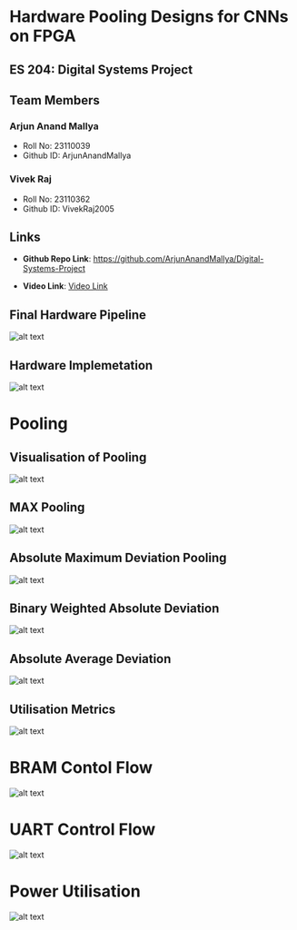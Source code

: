 # Hardware Pooling Designs for CNNs on FPGA 
## **ES 204: Digital Systems Project**

## Team Members

### Arjun Anand Mallya

- Roll No: 23110039
- Github ID: ArjunAnandMallya

### Vivek Raj

- Roll No: 23110362
- Github ID: VivekRaj2005


## Links

- **Github Repo Link**: <a href="https://github.com/ArjunAnandMallya/Digital-Systems-Project">https://github.com/ArjunAnandMallya/Digital-Systems-Project</a>

- **Video Link**: <a href="https://iitgnacin-my.sharepoint.com/:v:/g/personal/23110362_iitgn_ac_in/EUyYeVOFENZLgfJCnyZZixEBjRhKEr3Et0tte__TPPp3IQ?nav=eyJyZWZlcnJhbEluZm8iOnsicmVmZXJyYWxBcHAiOiJPbmVEcml2ZUZvckJ1c2luZXNzIiwicmVmZXJyYWxBcHBQbGF0Zm9ybSI6IldlYiIsInJlZmVycmFsTW9kZSI6InZpZXciLCJyZWZlcnJhbFZpZXciOiJNeUZpbGVzTGlua0NvcHkifX0&e=Bh1bHk ">Video Link</a>

## Final Hardware Pipeline

![alt text](image.png)

## Hardware Implemetation

![alt text](image-1.png)

# Pooling

## Visualisation of Pooling

![alt text](image-2.png)

## MAX Pooling

![alt text](image-3.png)

## Absolute Maximum Deviation Pooling

![alt text](image-4.png)

## Binary Weighted Absolute Deviation

![alt text](image-5.png)

## Absolute Average Deviation

![alt text](image-6.png)

## Utilisation Metrics

![alt text](image-8.png)

# BRAM Contol Flow

![alt text](image-7.png)

# UART Control Flow

![alt text](image-9.png)

# Power Utilisation

![alt text](image-10.png)







